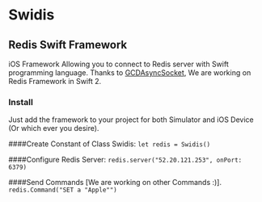 # Swidis
## Redis Swift Framework
iOS Framework Allowing you to connect to Redis server with Swift programming language. Thanks to [GCDAsyncSocket](https://github.com/robbiehanson/CocoaAsyncSocket), We are working on Redis Framework in Swift 2.

### Install
Just add the framework to your project for both Simulator and iOS Device (Or which ever you desire).

####Create Constant of Class Swidis: 
`let redis = Swidis()`

####Configure Redis Server: 
`redis.server("52.20.121.253", onPort: 6379)`

####Send Commands [We are working on other Commands :)].
`redis.Command("SET a "Apple"")`
